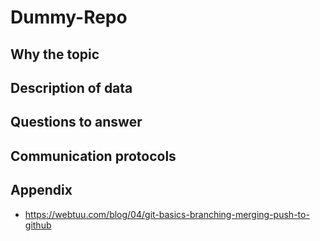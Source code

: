 # Dummy-Repo

## Why the topic


## Description of data


## Questions to answer

## Communication protocols

## Appendix
* https://webtuu.com/blog/04/git-basics-branching-merging-push-to-github

